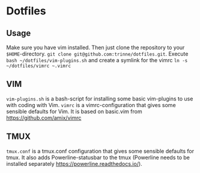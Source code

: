 # Dotfiles

## Usage
Make sure you have vim installed. Then just clone the repository to your `$HOME`-directory.
`git clone git@github.com:trinne/dotfiles.git`.
Execute `bash ~/dotfiles/vim-plugins.sh` and create a symlink for the vimrc `ln -s ~/dotfiles/vimrc ~.vimrc`

## VIM
`vim-plugins.sh` is a bash-script for installing some basic vim-plugins to use with coding with Vim.
`vimrc` is a vimrc-configuration that gives some sensible defaults for Vim. It is based on basic.vim from https://github.com/amix/vimrc

## TMUX
`tmux.conf` is a tmux.conf configuration that gives some sensible defaults for tmux. It also adds Powerline-statusbar to the tmux
(Powerline needs to be installed separately https://powerline.readthedocs.io/).
